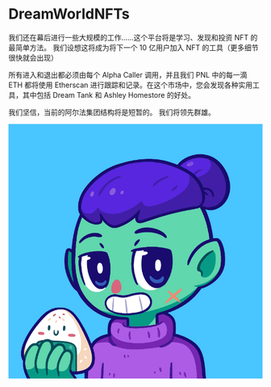 # DreamWorldNFTs

我们还在幕后进行一些大规模的工作……这个平台将是学习、发现和投资 NFT 的最简单方法。 我们设想这将成为将下一个 10 亿用户加入 NFT 的工具（更多细节很快就会出现）

所有进入和退出都必须由每个 Alpha Caller 调用，并且我们 PNL 中的每一滴 ETH 都将使用 Etherscan 进行跟踪和记录。在这个市场中，您会发现各种实用工具，其中包括 Dream Tank 和 Ashley Homestore 的好处。

我们坚信，当前的阿尔法集团结构将是短暂的。 我们将领先群雄。

![NFT](微信截图_20220903140103.png)


